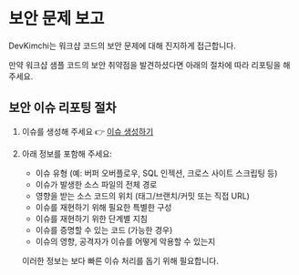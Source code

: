 # 보안 문제 보고

DevKimchi는 워크샵 코드의 보안 문제에 대해 진지하게 접근합니다.

만약 워크샵 샘플 코드의 보안 취약점을 발견하셨다면 아래의 절차에 따라 리포팅을 해 주세요.

## 보안 이슈 리포팅 절차

1. 이슈를 생성해 주세요 👉 [이슈 생성하기](../../issues)
1. 아래 정보를 포함해 주세요:
    - 이슈 유형 (예: 버퍼 오버플로우, SQL 인젝션, 크로스 사이트 스크립팅 등)
    - 이슈가 발생한 소스 파일의 전체 경로
    - 영향을 받는 소스 코드의 위치 (태그/브랜치/커밋 또는 직접 URL)
    - 이슈를 재현하기 위해 필요한 특별한 구성
    - 이슈를 재현하기 위한 단계별 지침
    - 이슈를 증명할 수 있는 코드 (가능한 경우)
    - 이슈의 영향, 공격자가 이슈를 어떻게 악용할 수 있는지

   이러한 정보는 보다 빠른 이슈 처리를 돕기 위해 필요합니다.
